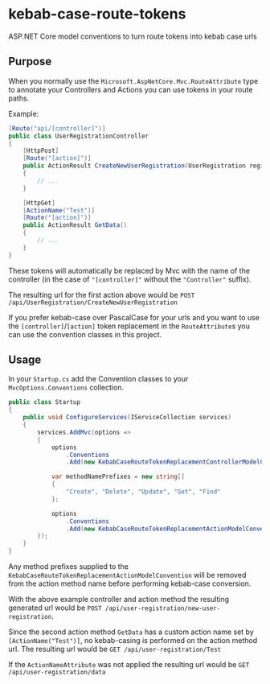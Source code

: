 # kebab-case-route-tokens

ASP.NET Core model conventions to turn route tokens into kebab case urls

## Purpose

When you normally use the `Microsoft.AspNetCore.Mvc.RouteAttribute` type to annotate your Controllers and Actions you can use tokens in your route paths.

Example:

```csharp
[Route("api/[controller]")]
public class UserRegistrationController
{
    [HttpPost]
    [Route("[action]")]
    public ActionResult CreateNewUserRegistration(UserRegistration registration)
    {
        // ...
    }

    [HttpGet]
    [ActionName("Test")]
    [Route("[action]")]
    public ActionResult GetData()
    {
        // ...
    }
}
```

These tokens will automatically be replaced by Mvc with the name of the controller (in the case of `"[controller]"` without the `"Controller"` suffix).

The resulting url for the first action above would be `POST /api/UserRegistration/CreateNewUserRegistration`

If you prefer kebab-case over PascalCase for your urls and you want to use the `[controller]`/`[action]` token replacement in the `RouteAttribute`s you can use the convention classes in this project.

## Usage

In your `Startup.cs` add the Convention classes to your `MvcOptions.Conventions` collection.

```csharp
public class Startup
{
    public void ConfigureServices(IServiceCollection services)
    {
        services.AddMvc(options =>
        {
            options
                .Conventions
                .Add(new KebabCaseRouteTokenReplacementControllerModelConvention());

            var methodNamePrefixes = new string[]
            {
                "Create", "Delete", "Update", "Get", "Find"
            };

            options
                .Conventions
                .Add(new KebabCaseRouteTokenReplacementActionModelConvention(methodNamePrefixes));
        });
    }
}
```

Any method prefixes supplied to the `KebabCaseRouteTokenReplacementActionModelConvention` will be removed from the action method name before performing kebab-case conversion.

With the above example controller and action method the resulting generated url would be `POST /api/user-registration/new-user-registration`.

Since the second action method `GetData` has a custom action name set by `[ActionName("Test")]`, no kebab-casing is performed on the action method url. The resulting url would be `GET /api/user-registration/Test`

If the `ActionNameAttribute` was not applied the resulting url would be `GET /api/user-registration/data`